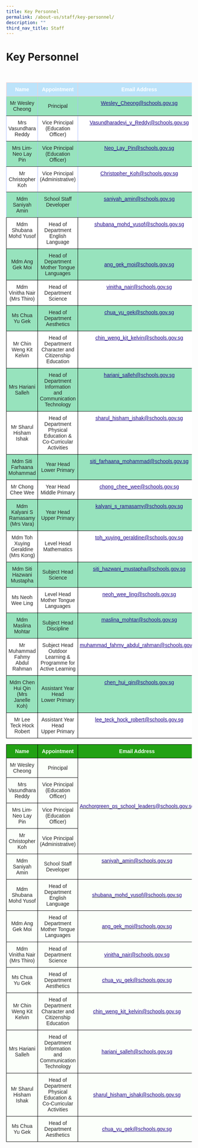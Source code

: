 ```yaml
---
title: Key Personnel
permalink: /about-us/staff/key-personnel/
description: ""
third_nav_title: Staff
---
```

Key Personnel
=============
<br>

<style type="text/css">
.tg  {border-collapse:collapse;border-color:#aabcfe;border-spacing:0;}
.tg td{background-color:#e8edff;border-color:#aabcfe;border-style:solid;border-width:1px;color:#669;
  font-family:Arial, sans-serif;font-size:14px;overflow:hidden;padding:10px 5px;word-break:normal;}
.tg th{background-color:#b9c9fe;border-color:#aabcfe;border-style:solid;border-width:1px;color:#039;
  font-family:Arial, sans-serif;font-size:14px;font-weight:normal;overflow:hidden;padding:10px 5px;word-break:normal;}
.tg .tg-c8an{background-color:#97E3BD;color:#222;text-align:center;vertical-align:middle}
.tg .tg-su6w{background-color:#97E3BD;border-color:inherit;color:#222;text-align:center;vertical-align:middle}
.tg .tg-g70e{background-color:#FFF;border-color:inherit;color:#21088A;font-weight:bold;text-align:center;text-decoration:underline;
  vertical-align:top}
.tg .tg-ll8o{background-color:#97E3BD;border-color:inherit;color:#222;text-align:center;vertical-align:top}
.tg .tg-u3l0{background-color:#BCE3FA;border-color:#ffccc9;color:#FFF;font-weight:bold;text-align:center;vertical-align:top}
.tg .tg-o9eh{background-color:#97E3BD;border-color:inherit;color:#21088A;font-weight:bold;text-align:center;
  text-decoration:underline;vertical-align:top}
.tg .tg-ble8{background-color:#97E3BD;color:#21088A;font-weight:bold;text-align:center;text-decoration:underline;vertical-align:top}
.tg .tg-gktn{background-color:#FFF;border-color:inherit;color:#222;text-align:center;vertical-align:middle}
.tg .tg-gct1{background-color:#FFF;border-color:inherit;color:#222;text-align:center;vertical-align:top}
.tg .tg-lygy{background-color:#FFF;color:#222;text-align:center;vertical-align:top}
.tg .tg-0pyt{background-color:#FFF;color:#21088A;font-weight:bold;text-align:center;text-decoration:underline;vertical-align:top}
.tg .tg-a3j2{background-color:#FFF;color:#222;text-align:center;vertical-align:middle}
</style>
<table class="tg">
<thead>
  <tr>
    <th class="tg-u3l0">Name</th>
    <th class="tg-u3l0">Appointment</th>
    <th class="tg-u3l0">Email Address</th>
  </tr>
</thead>
<tbody>
  <tr>
    <td class="tg-su6w"><span style="color:#222;background-color:#97E3BD"> Mr Wesley Cheong</span></td>
    <td class="tg-su6w"><span style="color:#222;background-color:#97E3BD"> Principal</span></td>
    <td class="tg-o9eh"><a href="mailto:Wesley_Cheong@schools.gov.sg"><span style="font-weight:500;text-decoration:underline;color:#21088A">Wesley_Cheong@schools.gov.sg</span></a></td>
  </tr>
  <tr>
    <td class="tg-gktn"><span style="color:#222;background-color:#FFF"> Mrs Vasundhara Reddy</span></td>
    <td class="tg-gct1"><span style="color:#222"> Vice Principal</span><br><span style="color:#222">(Education Officer)</span></td>
    <td class="tg-g70e"><a href="mailto:Vasundharadevi_v_reddy@schools.gov.sg"><span style="font-weight:500;text-decoration:underline;color:#21088A">Vasundharadevi_v_Reddy@schools.gov.sg</span></a></td>
  </tr>
  <tr>
    <td class="tg-su6w"><span style="color:#222;background-color:#97E3BD"> Mrs Lim-Neo Lay Pin</span></td>
    <td class="tg-ll8o"><span style="color:#222"> Vice Principal</span><br><span style="color:#222">(Education Officer)</span></td>
    <td class="tg-o9eh"><a href="mailto:Neo_Lay_Pin@schools.gov.sg"><span style="font-weight:500;text-decoration:underline;color:#21088A">Neo_Lay_Pin@schools.gov.sg</span></a></td>
  </tr>
  <tr>
    <td class="tg-gktn"><span style="color:#222;background-color:#FFF"> Mr Christopher Koh</span></td>
    <td class="tg-gct1"><span style="color:#222"> Vice Principal</span><br><span style="color:#222">(</span>Administrative<span style="color:#222">)</span></td>
    <td class="tg-g70e"><a href="mailto:Christopher_Koh@schools.gov.sg"><span style="font-weight:500;text-decoration:underline;color:#21088A">Christopher_Koh@schools.gov.sg</span></a></td>
  </tr>
  <tr>
    <td class="tg-ll8o">Mdm Saniyah Amin</td>
    <td class="tg-ll8o">School Staff Developer</td>
    <td class="tg-o9eh"><a href="mailto:saniyah_amin@schools.gov.sg"><span style="font-weight:500;text-decoration:underline;color:#21088A">saniyah_amin@schools.gov.sg</span></a></td>
  </tr>
  <tr>
    <td class="tg-lygy">Mdm Shubana Mohd Yusof</td>
    <td class="tg-lygy">Head of Department<br>English Language</td>
    <td class="tg-0pyt"><a href="mailto:shubana_mohd_yusof@schools.gov.sg"><span style="font-weight:500;text-decoration:underline;color:#21088A">shubana_mohd_yusof@schools.gov.sg</span></a></td>
  </tr>
  <tr>
    <td class="tg-c8an"><span style="color:#222;background-color:#97E3BD"> Mdm Ang Gek Moi</span></td>
    <td class="tg-c8an"><span style="color:#222;background-color:#97E3BD"> Head of Department</span><br><span style="color:#222;background-color:#97E3BD">Mother Tongue Languages</span></td>
    <td class="tg-c8an"><span style="color:#222;background-color:#97E3BD"> </span><a href="mailto:ang_gek_moi@schools.gov.sg"><span style="font-weight:500;text-decoration:underline;color:#21088A">ang_gek_moi@schools.gov.sg</span></a></td>
  </tr>
  <tr>
    <td class="tg-a3j2"><span style="color:#222;background-color:#FFF">Mdm Vinitha Nair</span><br><span style="color:#222;background-color:#FFF">(Mrs Thiro)</span></td>
    <td class="tg-a3j2"><span style="color:#222;background-color:#FFF">Head of Department</span><br><span style="color:#222;background-color:#FFF">Science</span></td>
    <td class="tg-0pyt"><a href="mailto:vinitha_nair@schools.gov.sg"><span style="font-weight:500;text-decoration:underline;color:#21088A">vinitha_nair@schools.gov.sg</span></a></td>
  </tr>
  <tr>
    <td class="tg-c8an"><span style="color:#222;background-color:#97E3BD">Ms Chua Yu Gek</span><br></td>
    <td class="tg-c8an"><span style="color:#222;background-color:#97E3BD">Head of Department</span><br><span style="color:#222;background-color:#97E3BD">Aesthetics</span></td>
    <td class="tg-ble8"><a href="mailto:chua_yu_gek@schools.gov.sg"><span style="font-weight:500;text-decoration:underline;color:#21088A">chua_yu_gek@schools.gov.sg</span></a></td>
  </tr>
  <tr>
    <td class="tg-a3j2"><span style="color:#222;background-color:#FFF">Mr Chin Weng Kit Kelvin</span></td>
    <td class="tg-a3j2"><span style="color:#222;background-color:#FFF">Head of Department</span><br><span style="color:#222;background-color:#FFF">Character and Citizenship Education</span></td>
    <td class="tg-0pyt"><a href="mailto:chin_weng_kit_kelvin@schools.gov.sg"><span style="font-weight:500;text-decoration:underline;color:#21088A">chin_weng_kit_kelvin@schools.gov.sg</span></a></td>
  </tr>
  <tr>
    <td class="tg-c8an"><span style="color:#222;background-color:#97E3BD">Mrs Hariani Salleh</span></td>
    <td class="tg-c8an"><span style="color:#222;background-color:#97E3BD">Head of Department</span><br><span style="color:#222;background-color:#97E3BD">Information and Communication Technology</span></td>
    <td class="tg-ble8"><a href="mailto:hariani_salleh@schools.gov.sg"><span style="font-weight:500;text-decoration:underline;color:#21088A">hariani_salleh@schools.gov.sg</span></a></td>
  </tr>
  <tr>
    <td class="tg-a3j2"><span style="color:#222;background-color:#FFF">Mr Sharul Hisham Ishak</span></td>
    <td class="tg-a3j2"><span style="color:#222;background-color:#FFF">Head of Department</span><br><span style="color:#222;background-color:#FFF">Physical Education &amp; Co-Curricular Activities</span></td>
    <td class="tg-0pyt"><a href="mailto:sharul_hisham_ishak@schools.gov.sg"><span style="font-weight:500;text-decoration:underline;color:#21088A">sharul_hisham_ishak@schools.gov.sg</span></a></td>
  </tr>
  <tr>
    <td class="tg-c8an"><span style="color:#222;background-color:#97E3BD">Mdm Siti Farhaana Mohammad</span></td>
    <td class="tg-c8an"><span style="color:#222;background-color:#97E3BD">Year Head</span><br><span style="color:#222;background-color:#97E3BD">Lower Primary</span></td>
    <td class="tg-ble8"><a href="mailto:siti_farhaana_mohammad@schools.gov.sg"><span style="font-weight:500;text-decoration:underline;color:#21088A">siti_farhaana_mohammad@schools.gov.sg</span></a></td>
  </tr>
  <tr>
    <td class="tg-a3j2"><span style="color:#222;background-color:#FFF">Mr Chong Chee Wee</span></td>
    <td class="tg-a3j2"><span style="color:#222;background-color:#FFF">Year Head</span><br><span style="color:#222;background-color:#FFF">Middle Primary</span></td>
    <td class="tg-0pyt"><a href="mailto:chong_chee_wee@schools.gov.sg"><span style="font-weight:500;text-decoration:underline;color:#21088A">chong_chee_wee@schools.gov.sg</span></a></td>
  </tr>
  <tr>
    <td class="tg-c8an"><span style="color:#222;background-color:#97E3BD">Mdm Kalyani S Ramasamy</span><br><span style="color:#222;background-color:#97E3BD">(Mrs Vara)</span></td>
    <td class="tg-c8an"><span style="color:#222;background-color:#97E3BD">Year Head</span><br><span style="color:#222;background-color:#97E3BD">Upper Primary</span></td>
    <td class="tg-ble8"><a href="mailto:kalyani_s_ramasamy@schools.gov.sg"><span style="font-weight:500;text-decoration:underline;color:#21088A">kalyani_s_ramasamy@schools.gov.sg</span></a></td>
  </tr>
  <tr>
    <td class="tg-a3j2"><span style="color:#222;background-color:#FFF">Mdm Toh Xuying Geraldine</span><br><span style="color:#222;background-color:#FFF">(Mrs Kong)</span></td>
    <td class="tg-a3j2"><span style="color:#222;background-color:#FFF">Level Head</span><br><span style="color:#222;background-color:#FFF">Mathematics</span></td>
    <td class="tg-0pyt"><a href="mailto:toh_xuying_geraldine@schools.gov.sg"><span style="font-weight:500;text-decoration:underline;color:#21088A">toh_xuying_geraldine@schools.gov.sg</span></a></td>
  </tr>
  <tr>
    <td class="tg-c8an"><span style="color:#222;background-color:#97E3BD">Mdm Siti Hazwani Mustapha</span></td>
    <td class="tg-c8an"><span style="color:#222;background-color:#97E3BD">Subject Head</span><br><span style="color:#222;background-color:#97E3BD">Science</span></td>
    <td class="tg-ble8"><a href="mailto:siti_hazwani_mustapha@schools.gov.sg"><span style="font-weight:500;text-decoration:underline;color:#21088A">siti_hazwani_mustapha@schools.gov.sg</span></a></td>
  </tr>
  <tr>
    <td class="tg-a3j2"><span style="color:#222;background-color:#FFF">Ms Neoh Wee Ling</span></td>
    <td class="tg-a3j2"><span style="color:#222;background-color:#FFF">Level Head</span><br><span style="color:#222;background-color:#FFF">Mother Tongue Languages</span></td>
    <td class="tg-0pyt"><a href="mailto:neoh_wee_ling@schools.gov.sg"><span style="font-weight:500;text-decoration:underline;color:#21088A">neoh_wee_ling@schools.gov.sg</span></a></td>
  </tr>
  <tr>
    <td class="tg-c8an"><span style="color:#222;background-color:#97E3BD">Mdm Maslina Mohtar</span></td>
    <td class="tg-c8an"><span style="color:#222;background-color:#97E3BD">Subject Head</span><br><span style="color:#222;background-color:#97E3BD">Discipline</span></td>
    <td class="tg-ble8"><a href="mailto:maslina_mohtar@schools.gov.sg"><span style="font-weight:500;text-decoration:underline;color:#21088A">maslina_mohtar@schools.gov.sg</span></a></td>
  </tr>
  <tr>
    <td class="tg-a3j2"><span style="color:#222;background-color:#FFF">Mr Muhammad Fahmy Abdul Rahman</span></td>
    <td class="tg-a3j2"><span style="color:#222;background-color:#FFF">Subject Head</span><br><span style="color:#222;background-color:#FFF">Outdoor Learning &amp; Programme for Active Learning</span></td>
    <td class="tg-0pyt"><a href="mailto:muhammad_fahmy_abdul_rahman@schools.gov.sg"><span style="font-weight:500;text-decoration:underline;color:#21088A">muhammad_fahmy_abdul_rahman@schools.gov.sg</span></a></td>
  </tr>
  <tr>
    <td class="tg-c8an"><span style="color:#222;background-color:#97E3BD">Mdm Chen Hui Qin</span><br><span style="color:#222;background-color:#97E3BD">(Mrs Janelle Koh)</span></td>
    <td class="tg-c8an"><span style="color:#222;background-color:#97E3BD">Assistant Year Head</span><br><span style="color:#222;background-color:#97E3BD">Lower Primary</span></td>
    <td class="tg-ble8"><a href="mailto:chen_hui_qin@schools.gov.sg"><span style="font-weight:500;text-decoration:underline;color:#21088A">chen_hui_qin@schools.gov.sg</span></a></td>
  </tr>
  <tr>
    <td class="tg-a3j2"><span style="color:#222;background-color:#FFF">Mr Lee Teck Hock Robert</span></td>
    <td class="tg-a3j2"><span style="color:#222;background-color:#FFF">Assistant Year Head</span><br><span style="color:#222;background-color:#FFF">Upper Primary</span></td>
    <td class="tg-0pyt"><a href="mailto:lee_teck_hock_robert@schools.gov.sg"><span style="font-weight:500;text-decoration:underline;color:#21088A">lee_teck_hock_robert@schools.gov.sg</span></a></td>
  </tr>
</tbody>
</table>





<style type="text/css">
.tg  {border-collapse:collapse;border-spacing:0;}
.tg td{border-color:black;border-style:solid;border-width:1px;font-family:Arial, sans-serif;font-size:14px;
  overflow:hidden;padding:10px 5px;word-break:normal;}
.tg th{border-color:black;border-style:solid;border-width:1px;font-family:Arial, sans-serif;font-size:14px;
  font-weight:normal;overflow:hidden;padding:10px 5px;word-break:normal;}
.tg .tg-1h0n{background-color:#22A114;color:#FBFFFA;font-weight:bold;text-align:center;vertical-align:top}
.tg .tg-fskk{background-color:#FBFFFA;color:#21088A;font-weight:bold;text-align:center;text-decoration:underline;vertical-align:center}
.tg .tg-lb3e{background-color:#FBFFFA;color:#21088A;font-weight:bold;text-align:center;vertical-align:top}
.tg .tg-s6uv{background-color:#FBFFFA;color:#222;text-align:center;vertical-align:middle}
</style>
<table class="tg">
<thead>
  <tr>
    <th class="tg-1h0n">Name</th>
    <th class="tg-1h0n">Appointment</th>
    <th class="tg-1h0n">Email Address</th>
  </tr>
</thead>
<tbody>
  <tr>
    <td class="tg-s6uv"><span style="color:#222;background-color:#FBFFFA">Mr Wesley Cheong</span></td>
    <td class="tg-s6uv"><span style="color:#222;background-color:#FBFFFA">Principal</span></td>
    <td class="tg-lb3e" rowspan="4" style="text-align: center; vertical-align: middle;"><a href="mailto:Anchorgreen_ps_school_leaders@schools.gov.sg"><span style="font-weight:500;text-decoration:none;color:#21088A">Anchorgreen_ps_school_leaders@schools.gov.sg</span></a></td>
  </tr>
  <tr>
    <td class="tg-s6uv"><span style="color:#222;background-color:#FBFFFA">Mrs Vasundhara Reddy</span></td>
    <td class="tg-s6uv"><span style="color:#222;background-color:#FBFFFA">Vice Principal <br>(Education Officer)</span><br></td>
  </tr>
  <tr>
    <td class="tg-s6uv"><span style="color:#222;background-color:#FBFFFA">Mrs Lim-Neo Lay Pin</span></td>
    <td class="tg-s6uv"><span style="color:#222;background-color:#FBFFFA">Vice Principal <br>(Education Officer)</span><br></td>
  </tr>
  <tr>
    <td class="tg-s6uv"><span style="color:#222;background-color:#FBFFFA">Mr Christopher Koh</span><br></td>
    <td class="tg-s6uv"><span style="color:#222;background-color:#FBFFFA">Vice Principal<br>(Administrative)</span><br></td>
  </tr>
  <tr>
    <td class="tg-s6uv"><span style="color:#222;background-color:#FBFFFA">Mdm Saniyah Amin</span><br></td>
    <td class="tg-s6uv"><span style="color:#222;background-color:#FBFFFA">School Staff Developer</span><br></td>
    <td class="tg-lb3e"><a href="mailto:saniyah_amin@schools.gov.sg"><span style="font-weight:500;text-decoration:none;color:#21088A">saniyah_amin@schools.gov.sg</span></a><br></td>
  </tr>
  <tr>
    <td class="tg-s6uv"><span style="color:#222;background-color:#FBFFFA">Mdm Shubana Mohd Yusof</span><br></td>
    <td class="tg-s6uv"><span style="color:#222;background-color:#FBFFFA">Head of Department <br>English Language</span><br></td>
    <td class="tg-lb3e" style="text-align: center; vertical-align: middle;"><a href="mailto:shubana_mohd_yusof@schools.gov.sg"><span style="font-weight:500;text-decoration:none;color:#21088A">shubana_mohd_yusof@schools.gov.sg</span></a><br></td>
  </tr>
  <tr>
    <td class="tg-s6uv"><span style="color:#222;background-color:#FBFFFA"> Mdm Ang Gek Moi</span><br></td>
    <td class="tg-s6uv"><span style="color:#222;background-color:#FBFFFA">Head of Department <br> Mother Tongue Languages</span><br></td>
    <td class="tg-lb3e" style="text-align: center; vertical-align: middle;"><a href="mailto:ang_gek_moi@schools.gov.sg"><span style="font-weight:500;text-decoration:none;color:#21088A"> ang_gek_moi@schools.gov.sg</span></a><br></td>
  </tr>
  <tr>
    <td class="tg-s6uv"><span style="color:#222;background-color:#FBFFFA">Mdm Vinitha Nair<br>(Mrs Thiro)</span><br></td>
    <td class="tg-s6uv"><span style="color:#222;background-color:#FBFFFA">Head of Department<br>Science</span><br></td>
    <td class="tg-fskk" style="text-align: center; vertical-align: middle;"><a href="mailto:vinitha_nair@schools.gov.sg"><span style="font-weight:500;text-decoration:underline;color:#21088A">vinitha_nair@schools.gov.sg</span></a></td>
  </tr>
	 <tr> 
    <td class="tg-s6uv"><span style="color:#222;background-color:#FBFFFA">Ms Chua Yu Gek</span><br></td>
    <td class="tg-s6uv"><span style="color:#222;background-color:#FBFFFA">Head of Department <br>Aesthetics</span><br></td>
    <td class="tg-fskk" style="text-align: center; vertical-align: middle;"><a href="mailto:chua_yu_gek@schools.gov.sg"><span style="font-weight:500;text-decoration:underline;color:#21088A">chua_yu_gek@schools.gov.sg</span></a></td>
  </tr>
	 <tr> 
    <td class="tg-s6uv"><span style="color:#222;background-color:#FBFFFA">Mr Chin Weng Kit Kelvin</span><br></td>
    <td class="tg-s6uv"><span style="color:#222;background-color:#FBFFFA">Head of Department <br>Character and Citizenship Education</span><br></td>
    <td class="tg-fskk" style="text-align: center; vertical-align: middle;"><a href="mailto:chin_weng_kit_kelvin@schools.gov.sg"><span style="font-weight:500;text-decoration:underline;color:#21088A">chin_weng_kit_kelvin@schools.gov.sg</span></a></td>
  </tr>	
	 <tr> 
    <td class="tg-s6uv"><span style="color:#222;background-color:#FBFFFA">Mrs Hariani Salleh</span><br></td>
    <td class="tg-s6uv"><span style="color:#222;background-color:#FBFFFA">Head of Department <br>Information and Communication Technology</span><br></td>
    <td class="tg-fskk" style="text-align: center; vertical-align: middle;"><a href="mailto:hariani_salleh@schools.gov.sg"><span style="font-weight:500;text-decoration:underline;color:#21088A">hariani_salleh@schools.gov.sg</span></a></td>
  </tr>
	 <tr> 
    <td class="tg-s6uv"><span style="color:#222;background-color:#FBFFFA">Mr Sharul Hisham Ishak</span><br></td>
    <td class="tg-s6uv"><span style="color:#222;background-color:#FBFFFA">Head of Department <br>Physical Education & Co-Curricular Activities</span><br></td>
    <td class="tg-fskk" style="text-align: center; vertical-align: middle;"><a href="mailto:sharul_hisham_ishak@schools.gov.sg"><span style="font-weight:500;text-decoration:underline;color:#21088A">sharul_hisham_ishak@schools.gov.sg</span></a></td>
  </tr> <tr> 
    <td class="tg-s6uv"><span style="color:#222;background-color:#FBFFFA">Ms Chua Yu Gek</span><br></td>
    <td class="tg-s6uv"><span style="color:#222;background-color:#FBFFFA">Head of Department <br>Aesthetics</span><br></td>
    <td class="tg-fskk" style="text-align: center; vertical-align: middle;"><a href="mailto:chua_yu_gek@schools.gov.sg"><span style="font-weight:500;text-decoration:underline;color:#21088A">chua_yu_gek@schools.gov.sg</span></a></td>
  </tr>
	
</tbody>
</table>